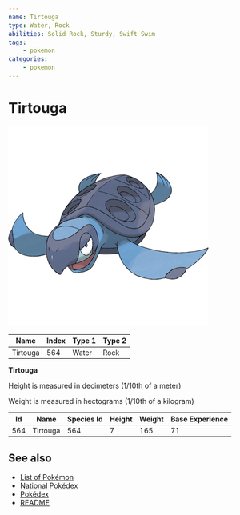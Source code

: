 ```yaml
---
name: Tirtouga
type: Water, Rock
abilities: Solid Rock, Sturdy, Swift Swim
tags:
    - pokemon
categories:
    - pokemon
---
```


# Tirtouga


![Tirtouga](images/564.png)

| **Name** | **Index** | **Type 1** | **Type 2** |
|----|----|----|----|
| Tirtouga | 564 | Water | Rock  |

**Tirtouga** 


Height is measured in decimeters (1/10th of a meter)

Weight is measured in hectograms (1/10th of a kilogram)

| **Id** | **Name** | **Species Id** | **Height** | **Weight** | **Base Experience** |
|--------|----------|----------------|------------|------------|---------------------|
| 564 | Tirtouga | 564 | 7 | 165 | 71 |


## See also

- [List of Pokémon](../pokemon.md)
- [National Pokédex](../national_pokedex.md)
- [Pokédex](../pokedex.md)
- [README](../README.md)
